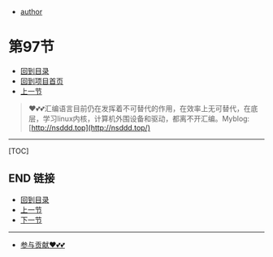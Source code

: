 + [author](https://github.com/3293172751)
# 第97节
+ [回到目录](../README.md)
+ [回到项目首页](../../README.md)
+ [上一节](96.md)
> ❤️💕💕汇编语言目前仍在发挥着不可替代的作用，在效率上无可替代，在底层，学习linux内核，计算机外围设备和驱动，都离不开汇编。Myblog:[http://nsddd.top](http://nsddd.top/)
---
[TOC]





## END 链接
+ [回到目录](../README.md)
+ [上一节](96.md)
+ [下一节](98.md)
---
+ [参与贡献❤️💕💕](https://github.com/3293172751/Block_Chain/blob/master/Git/git-contributor.md)